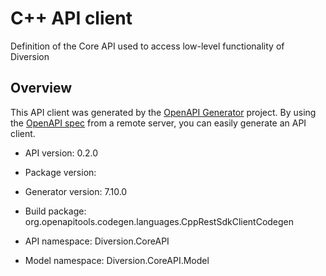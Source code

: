 # C++ API client

Definition of the Core API used to access low-level functionality of Diversion

## Overview
This API client was generated by the [OpenAPI Generator](https://openapi-generator.tech) project. By using the [OpenAPI spec](https://openapis.org) from a remote server, you can easily generate an API client.

- API version: 0.2.0
- Package version: 
- Generator version: 7.10.0
- Build package: org.openapitools.codegen.languages.CppRestSdkClientCodegen

- API namespace: Diversion.CoreAPI
- Model namespace: Diversion.CoreAPI.Model




